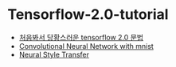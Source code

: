 # Tensorflow-2.0-tutorial
- [처음봐서 당황스러운 tensorflow 2.0 문법](https://github.com/Junhojuno/Tensorflow-2.0-tutorial/blob/master/00.new_method_summary.md)
- [Convolutional Neural Network with mnist](https://github.com/Junhojuno/Tensorflow-2.0-tutorial/blob/master/01_CNN_2_0style.ipynb)
- [Neural Style Transfer]()

